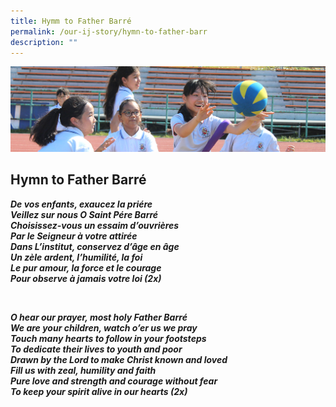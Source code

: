 ```yaml
---
title: Hymm to Father Barré
permalink: /our-ij-story/hymn-to-father-barr
description: ""
---
```

![](/images/subpage.jpg)

## Hymn to Father Barré

**_De vos enfants, exaucez la priére_**<br>
**_Veillez sur nous O Saint Pére Barré_**<br>
**_Choisissez-vous un essaim d’ouvrières_**<br>
**_Par le Seigneur à votre attirée_**<br>
**_Dans L’institut, conservez d’âge en âge_**<br>
**_Un zèle ardent, l’humilité, la foi_**<br>
**_Le pur amour, la force et le courage_**<br>
**_Pour observe à jamais votre loi (2x)_**

<br> 

  

**_O hear our prayer, most holy Father Barré_**<br>
**_We are your children, watch o’er us we pray_**<br>
**_Touch many hearts to follow in your footsteps_**<br>
**_To dedicate their lives to youth and poor_**<br>
**_Drawn by the Lord to make Christ known and loved_**<br>
**_Fill us with zeal, humility and faith_**<br>
**_Pure love and strength and courage without fear_**<br>
**_To keep your spirit alive in our hearts (2x)_**